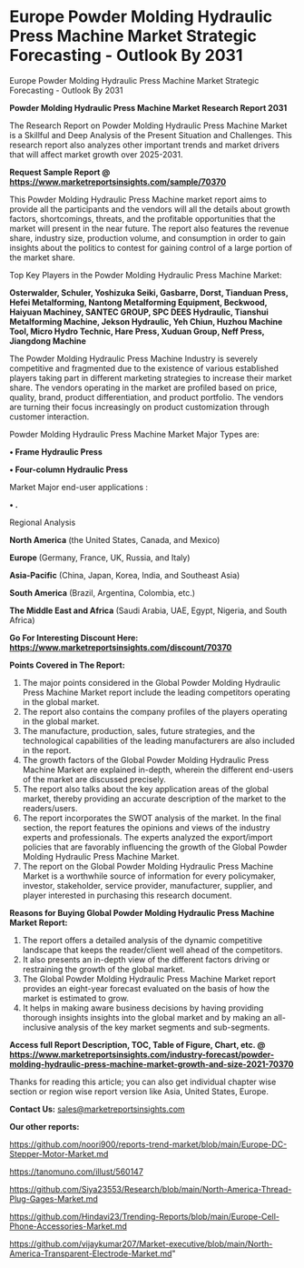 # Europe Powder Molding Hydraulic Press Machine Market Strategic Forecasting - Outlook By 2031
Europe Powder Molding Hydraulic Press Machine Market Strategic Forecasting - Outlook By 2031

<strong>Powder Molding Hydraulic Press Machine Market Research Report 2031</strong>

The Research Report on Powder Molding Hydraulic Press Machine Market is a Skillful and Deep Analysis of the Present Situation and Challenges. This research report also analyzes other important trends and market drivers that will affect market growth over 2025-2031.

<strong>Request Sample Report @ <a href=https://www.marketreportsinsights.com/sample/70370>https://www.marketreportsinsights.com/sample/70370</a></strong>

This Powder Molding Hydraulic Press Machine market report aims to provide all the participants and the vendors will all the details about growth factors, shortcomings, threats, and the profitable opportunities that the market will present in the near future. The report also features the revenue share, industry size, production volume, and consumption in order to gain insights about the politics to contest for gaining control of a large portion of the market share.

Top Key Players in the Powder Molding Hydraulic Press Machine Market:

<strong>Osterwalder, Schuler, Yoshizuka Seiki, Gasbarre, Dorst, Tianduan Press, Hefei Metalforming, Nantong Metalforming Equipment, Beckwood, Haiyuan Machiney, SANTEC GROUP, SPC DEES Hydraulic, Tianshui Metalforming Machine, Jekson Hydraulic, Yeh Chiun, Huzhou Machine Tool, Micro Hydro Technic, Hare Press, Xuduan Group, Neff Press, Jiangdong Machine</strong>

The Powder Molding Hydraulic Press Machine Industry is severely competitive and fragmented due to the existence of various established players taking part in different marketing strategies to increase their market share. The vendors operating in the market are profiled based on price, quality, brand, product differentiation, and product portfolio. The vendors are turning their focus increasingly on product customization through customer interaction.

Powder Molding Hydraulic Press Machine Market Major Types are:

<strong>• Frame Hydraulic Press

• Four-column Hydraulic Press</strong>

Market Major end-user applications :

<strong>• .</strong>

Regional Analysis

</u><strong><b>North America</b></strong> (the United States, Canada, and Mexico)

<strong><b>Europe </b></strong>(Germany, France, UK, Russia, and Italy)

<strong><b>Asia-Pacific</b></strong> (China, Japan, Korea, India, and Southeast Asia)

<strong><b>South America</b></strong> (Brazil, Argentina, Colombia, etc.)

<strong><b>The Middle East and Africa</b></strong> (Saudi Arabia, UAE, Egypt, Nigeria, and South Africa)

<strong>Go For Interesting Discount Here: <a href=https://www.marketreportsinsights.com/discount/70370>https://www.marketreportsinsights.com/discount/70370</a></strong>

<strong>Points Covered in The Report:</strong>
<ol>
  <li>The major points considered in the Global Powder Molding Hydraulic Press Machine Market report include the leading competitors operating in the global market.</li>
  <li>The report also contains the company profiles of the players operating in the global market.</li>
  <li>The manufacture, production, sales, future strategies, and the technological capabilities of the leading manufacturers are also included in the report.</li>
  <li>The growth factors of the Global Powder Molding Hydraulic Press Machine Market are explained in-depth, wherein the different end-users of the market are discussed precisely.</li>
  <li>The report also talks about the key application areas of the global market, thereby providing an accurate description of the market to the readers/users.</li>
  <li>The report incorporates the SWOT analysis of the market. In the final section, the report features the opinions and views of the industry experts and professionals. The experts analyzed the export/import policies that are favorably influencing the growth of the Global Powder Molding Hydraulic Press Machine Market.</li>
  <li>The report on the Global Powder Molding Hydraulic Press Machine Market is a worthwhile source of information for every policymaker, investor, stakeholder, service provider, manufacturer, supplier, and player interested in purchasing this research document.</li>
</ol>
<strong>Reasons for Buying Global Powder Molding Hydraulic Press Machine Market Report:</strong>

<ol>
  <li>The report offers a detailed analysis of the dynamic competitive landscape that keeps the reader/client well ahead of the competitors.</li>
  <li>It also presents an in-depth view of the different factors driving or restraining the growth of the global market.</li>
  <li>The Global Powder Molding Hydraulic Press Machine Market report provides an eight-year forecast evaluated on the basis of how the market is estimated to grow.</li>
  <li>It helps in making aware business decisions by having providing thorough insights insights into the global market and by making an all-inclusive analysis of the key market segments and sub-segments.</li>
</ol>
<strong>Access full Report Description, TOC, Table of Figure, Chart, etc. @ <a href=https://www.marketreportsinsights.com/industry-forecast/powder-molding-hydraulic-press-machine-market-growth-and-size-2021-70370>https://www.marketreportsinsights.com/industry-forecast/powder-molding-hydraulic-press-machine-market-growth-and-size-2021-70370</a></strong>


Thanks for reading this article; you can also get individual chapter wise section or region wise report version like Asia, United States, Europe.

<strong>Contact Us:</strong>
sales@marketreportsinsights.com

<strong>Our other reports:</strong>

<a href=https://github.com/noori900/reports-trend-market/blob/main/Europe-DC-Stepper-Motor-Market.md>https://github.com/noori900/reports-trend-market/blob/main/Europe-DC-Stepper-Motor-Market.md</a>

<a href=https://tanomuno.com/illust/560147>https://tanomuno.com/illust/560147</a>

<a href=https://github.com/Siya23553/Research/blob/main/North-America-Thread-Plug-Gages-Market.md>https://github.com/Siya23553/Research/blob/main/North-America-Thread-Plug-Gages-Market.md</a>

<a href=https://github.com/Hindavi23/Trending-Reports/blob/main/Europe-Cell-Phone-Accessories-Market.md>https://github.com/Hindavi23/Trending-Reports/blob/main/Europe-Cell-Phone-Accessories-Market.md</a>

<a href=https://github.com/vijaykumar207/Market-executive/blob/main/North-America-Transparent-Electrode-Market.md>https://github.com/vijaykumar207/Market-executive/blob/main/North-America-Transparent-Electrode-Market.md</a>"

